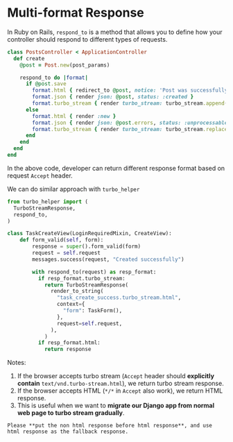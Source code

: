 # Multi-format Response

In Ruby on Rails, `respond_to` is a method that allows you to define how your controller should respond to different types of requests.

```ruby
class PostsController < ApplicationController
  def create
    @post = Post.new(post_params)

    respond_to do |format|
      if @post.save
        format.html { redirect_to @post, notice: 'Post was successfully created.' }
        format.json { render json: @post, status: :created }
        format.turbo_stream { render turbo_stream: turbo_stream.append(@post) }
      else
        format.html { render :new }
        format.json { render json: @post.errors, status: :unprocessable_entity }
        format.turbo_stream { render turbo_stream: turbo_stream.replace('new_post', partial: 'posts/form', locals: { post: @post }) }
      end
    end
  end
end
```

In the above code, developer can return different response format based on request `Accept` header.

We can do similar approach with `turbo_helper`

```python
from turbo_helper import (
  TurboStreamResponse,
  respond_to,
)

class TaskCreateView(LoginRequiredMixin, CreateView):
    def form_valid(self, form):
        response = super().form_valid(form)
        request = self.request
        messages.success(request, "Created successfully")

        with respond_to(request) as resp_format:
          if resp_format.turbo_stream:
            return TurboStreamResponse(
              render_to_string(
                "task_create_success.turbo_stream.html",
                context={
                  "form": TaskForm(),
                },
                request=self.request,
              ),
            )
          if resp_format.html:
            return response
```

Notes:

1. If the browser accepts turbo stream (`Accept` header should **explicitly contain** `text/vnd.turbo-stream.html`), we return turbo stream response.
2. If the browser accepts HTML (`*/*` in `Accept` also work), we return HTML response.
3. This is useful when we want to **migrate our Django app from normal web page to turbo stream gradually**.

```{note}
Please **put the non html response before html response**, and use html response as the fallback response.
```
